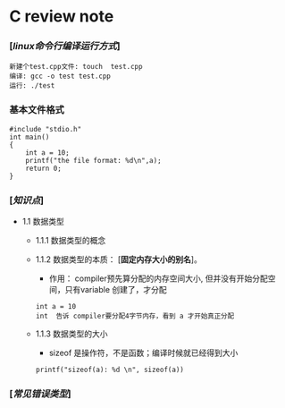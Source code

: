 # C review note

### [***linux命令行编译运行方式***]
```
新建个test.cpp文件: touch  test.cpp
编译: gcc -o test test.cpp
运行: ./test
```

### 基本文件格式
```
#include "stdio.h"
int main()
{
    int a = 10;
    printf("the file format: %d\n",a);
    return 0;
}
```
### [***知识点***]
- 1.1 数据类型
  - 1.1.1 数据类型的概念
  
  - 1.1.2 数据类型的本质： [**固定内存大小的别名**]。
  
       - 作用： compiler预先算分配的内存空间大小, 但并没有开始分配空间，只有variable 创建了，才分配

       ```
       int a = 10
       int  告诉 compiler要分配4字节内存，看到 a 才开始真正分配
       ```
   - 1.1.3 数据类型的大小     
       
       - sizeof 是操作符，不是函数；编译时候就已经得到大小
       ```
       printf("sizeof(a): %d \n", sizeof(a))
       ```

###  [***常见错误类型***]
#### 

